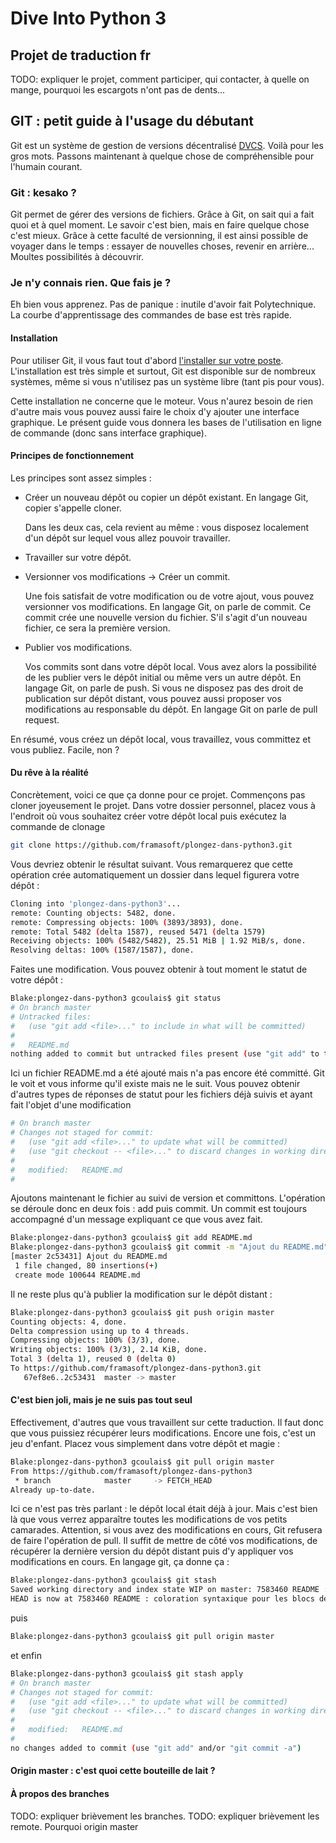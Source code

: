 Dive Into Python 3
==================

Projet de traduction fr
-----------------------

TODO: expliquer le projet, comment participer, qui contacter, à quelle on mange, pourquoi les escargots n'ont pas de dents...

GIT : petit guide à l'usage du débutant
---------------------------------------

Git est un système de gestion de versions décentralisé [DVCS](https://en.wikipedia.org/wiki/Distributed_revision_control). Voilà pour les gros mots. Passons maintenant à quelque chose de compréhensible pour l'humain courant.

### Git : kesako ?

Git permet de gérer des versions de fichiers. Grâce à Git, on sait qui a fait quoi et à quel moment. Le savoir c'est bien, mais en faire quelque chose c'est mieux. Grâce à cette faculté de versionning, il est ainsi possible de voyager dans le temps : essayer de nouvelles choses, revenir en arrière... Moultes possibilités à découvrir.

### Je n'y connais rien. Que fais je ?

Eh bien vous apprenez. Pas de panique : inutile d'avoir fait Polytechnique. La courbe d'apprentissage des commandes de base est très rapide.

#### Installation

Pour utiliser Git, il vous faut tout d'abord [l'installer sur votre poste](http://git-scm.com/book/fr/D%C3%A9marrage-rapide-Installation-de-Git). L'installation est très simple et surtout, Git est disponible sur de nombreux systèmes, même si vous n'utilisez pas un système libre (tant pis pour vous). 

Cette installation ne concerne que le moteur. Vous n'aurez besoin de rien d'autre mais vous pouvez aussi faire le choix d'y ajouter une interface graphique. Le présent guide vous donnera les bases de l'utilisation en ligne de commande (donc sans interface graphique).

#### Principes de fonctionnement

Les principes sont assez simples :
  * Créer un nouveau dépôt ou copier un dépôt existant. En langage Git, copier s'appelle cloner.
    
    Dans les deux cas, cela revient au même : vous disposez localement d'un dépôt sur lequel vous allez pouvoir travailler.
    
  * Travailler sur votre dépôt.
  * Versionner vos modifications -> Créer un commit. 
  
    Une fois satisfait de votre modification ou de votre ajout, vous pouvez versionner vos modifications. En langage Git, on parle de commit. Ce commit crée une nouvelle version du fichier. S'il s'agit d'un nouveau fichier, ce sera la première version.

  * Publier vos modifications.
  
    Vos commits sont dans votre dépôt local. Vous avez alors la possibilité de les publier vers le dépôt initial ou même vers un autre dépôt. En langage Git, on parle de push. Si vous ne disposez pas des droit de publication sur dépôt distant, vous pouvez aussi proposer vos modifications au responsable du dépôt. En langage Git on parle de pull request.
    
En résumé, vous créez un dépôt local, vous travaillez, vous committez et vous publiez. Facile, non ?

#### Du rêve à la réalité

Concrètement, voici ce que ça donne pour ce projet. Commençons pas cloner joyeusement le projet. Dans votre dossier personnel, placez vous à l'endroit où vous souhaitez créer votre dépôt local puis exécutez la commande de clonage

```bash
git clone https://github.com/framasoft/plongez-dans-python3.git
```

Vous devriez obtenir le résultat suivant. Vous remarquerez que cette opération crée automatiquement un dossier dans lequel figurera votre dépôt :
    
```bash
Cloning into 'plongez-dans-python3'...
remote: Counting objects: 5482, done.
remote: Compressing objects: 100% (3893/3893), done.
remote: Total 5482 (delta 1587), reused 5471 (delta 1579)
Receiving objects: 100% (5482/5482), 25.51 MiB | 1.92 MiB/s, done.
Resolving deltas: 100% (1587/1587), done.
```

Faites une modification. Vous pouvez obtenir à tout moment le statut de votre dépôt :

```bash
Blake:plongez-dans-python3 gcoulais$ git status
# On branch master
# Untracked files:
#   (use "git add <file>..." to include in what will be committed)
#
#	README.md
nothing added to commit but untracked files present (use "git add" to track)
```

Ici un fichier README.md a été ajouté mais n'a pas encore été committé. Git le voit et vous informe qu'il existe mais ne le suit. Vous pouvez obtenir d'autres types de réponses de statut pour les fichiers déjà suivis et ayant fait l'objet d'une modification

```bash
# On branch master
# Changes not staged for commit:
#   (use "git add <file>..." to update what will be committed)
#   (use "git checkout -- <file>..." to discard changes in working directory)
#
#	modified:   README.md
#
```
    
Ajoutons maintenant le fichier au suivi de version et committons. L'opération se déroule donc en deux fois : add puis commit. Un commit est toujours accompagné d'un message expliquant ce que vous avez fait.

```bash
Blake:plongez-dans-python3 gcoulais$ git add README.md 
Blake:plongez-dans-python3 gcoulais$ git commit -m "Ajout du README.md" 
[master 2c53431] Ajout du README.md
 1 file changed, 80 insertions(+)
 create mode 100644 README.md
```

Il ne reste plus qu'à publier la modification sur le dépôt distant :

```bash
Blake:plongez-dans-python3 gcoulais$ git push origin master
Counting objects: 4, done.
Delta compression using up to 4 threads.
Compressing objects: 100% (3/3), done.
Writing objects: 100% (3/3), 2.14 KiB, done.
Total 3 (delta 1), reused 0 (delta 0)
To https://github.com/framasoft/plongez-dans-python3.git
   67ef8e6..2c53431  master -> master
```

#### C'est bien joli, mais je ne suis pas tout seul

Effectivement, d'autres que vous travaillent sur cette traduction. Il faut donc que vous puissiez récupérer leurs modifications. Encore une fois, c'est un jeu d'enfant. Placez vous simplement dans votre dépôt et magie :

```bash
Blake:plongez-dans-python3 gcoulais$ git pull origin master
From https://github.com/framasoft/plongez-dans-python3
 * branch            master     -> FETCH_HEAD
Already up-to-date.
```

Ici ce n'est pas très parlant : le dépôt local était déjà à jour. Mais c'est bien là que vous verrez apparaître toutes les modifications de vos petits camarades. Attention, si vous avez des modifications en cours, Git refusera de faire l'opération de pull. Il suffit de mettre de côté vos modifications, de récupérer la dernière version du dépôt distant puis d'y appliquer vos modifications en cours. En langage git, ça donne ça :

```bash
Blake:plongez-dans-python3 gcoulais$ git stash
Saved working directory and index state WIP on master: 7583460 README : coloration syntaxique pour les blocs de code
HEAD is now at 7583460 README : coloration syntaxique pour les blocs de code
```

puis 

```bash
Blake:plongez-dans-python3 gcoulais$ git pull origin master
```

et enfin 

```bash
Blake:plongez-dans-python3 gcoulais$ git stash apply
# On branch master
# Changes not staged for commit:
#   (use "git add <file>..." to update what will be committed)
#   (use "git checkout -- <file>..." to discard changes in working directory)
#
#	modified:   README.md
#
no changes added to commit (use "git add" and/or "git commit -a")
```

#### Origin master : c'est quoi cette bouteille de lait ?

#### À propos des branches

TODO: expliquer brièvement les branches.
TODO: expliquer brièvement les remote. Pourquoi origin master


